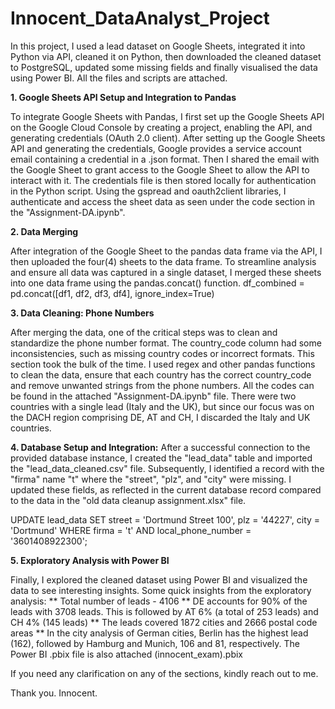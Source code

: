 # Innocent_DataAnalyst_Project
In this project, I used a lead dataset on Google Sheets, integrated it into Python via API, cleaned it on Python, then downloaded the cleaned dataset to PostgreSQL, updated some missing fields and finally visualised the data using Power BI. All the files and scripts are attached.


**1. Google Sheets API Setup and Integration to Pandas**

To integrate Google Sheets with Pandas, I first set up the Google Sheets API on the Google Cloud Console by creating a project, enabling the API, and generating credentials (OAuth 2.0 client). After setting up the Google Sheets API and generating the credentials, Google provides a service account email containing a credential in a .json format. Then I shared the email with the Google Sheet to grant access to the Google Sheet to allow the API to interact with it. The credentials file is then stored locally for authentication in the Python script. Using the gspread and oauth2client libraries, I authenticate and access the sheet data as seen under the code section in the "Assignment-DA.ipynb".



**2. Data Merging**

After integration of the Google Sheet to the pandas data frame via the API, I then uploaded the four(4) sheets to the data frame. To streamline analysis and ensure all data was captured in a single dataset, I merged these sheets into one data frame using the pandas.concat() function. 
df_combined = pd.concat([df1, df2, df3, df4], ignore_index=True)



**3. Data Cleaning: Phone Numbers**

After merging the data, one of the critical steps was to clean and standardize the phone number format. The country_code column had some inconsistencies, such as missing country codes or incorrect formats. This section took the bulk of the time. I used regex and other pandas functions to clean the data, ensure that each country has the correct country_code and remove unwanted strings from the phone numbers. All the codes can be found in the attached "Assignment-DA.ipynb" file. There were two countries with a single lead (Italy and the UK), but since our focus was on the DACH region comprising DE, AT and CH, I discarded the Italy and UK countries.




**4. Database Setup and Integration:**
After a successful connection to the provided database instance, I created the "lead_data" table and imported the "lead_data_cleaned.csv" file. Subsequently, I identified a record with the "firma" name "t" where the "street", "plz", and "city" were missing. I updated these fields, as reflected in the current database record compared to the data in the "old data cleanup assignment.xlsx" file.

UPDATE lead_data
SET street = 'Dortmund Street 100',
    plz = '44227',
    city = 'Dortmund'
WHERE firma = 't' AND local_phone_number = '3601408922300';


**5. Exploratory Analysis with Power BI**

Finally, I explored the cleaned dataset using Power BI and visualized the data to see interesting insights. Some quick insights from the exploratory analysis:
** Total number of leads - 4106 
** DE accounts for 90% of the leads with 3708 leads. This is followed by AT 6% (a total of 253 leads) and CH 4% (145 leads)
** The leads covered 1872 cities and 2666 postal code areas
** In the city analysis of German cities, Berlin has the highest lead (162), followed by Hamburg and Munich, 106 and 81, respectively.
The Power BI .pbix file is also attached (innocent_exam).pbix

If you need any clarification on any of the sections, kindly reach out to me.

Thank you.
Innocent.
